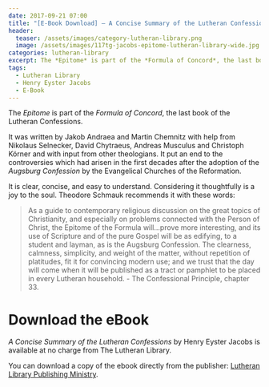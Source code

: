 ```yaml
---
date: 2017-09-21 07:00 
title: "[E-Book Download] – A Concise Summary of the Lutheran Confessions by Henry Eyster Jacobs"
header:
  teaser: /assets/images/category-lutheran-library.png
  image: /assets/images/117tg-jacobs-epitome-lutheran-library-wide.jpg
categories: lutheran-library
excerpt: The *Epitome* is part of the *Formula of Concord*, the last book of the Lutheran Confessions.  It is clear, concise, and a joy to read.  Theodore Schmauk recommends it with these words...
tags:
  - Lutheran Library
  - Henry Eyster Jacobs
  - E-Book
---
```


The *Epitome* is part of the *Formula of Concord*, the last book of the Lutheran Confessions.  

It was written by Jakob Andraea and Martin Chemnitz with help from Nikolaus Selnecker, David Chytraeus, Andreas Musculus and Christoph Körner and with input from other theologians.  It put an end to the controversies which had arisen in the first decades after the adoption of the *Augsburg Confession* by the Evangelical Churches of the Reformation.  

It is clear, concise, and easy to understand.  Considering it thoughtfully is a joy to the soul.  Theodore Schmauk recommends it with these words:

>As a guide to contemporary religious discussion on the great topics of Christianity, and especially on problems connected with the Person of Christ, the Epitome of the Formula will...prove more interesting, and its use of Scripture and of the pure Gospel will be as edifying, to a student and layman, as is the Augsburg Confession. The clearness, calmness, simplicity, and weight of the matter, without repetition of platitudes, fit it for convincing modern use; and we trust that the day will come when it will be published as a tract or pamphlet to be placed in every Lutheran household. - The Confessional Principle, chapter 33. 

# Download the eBook

*A Concise Summary of the Lutheran Confessions* by Henry Eyster Jacobs is available at no charge from The Lutheran Library.  

You can download a copy of the ebook directly from the publisher: [Lutheran Library Publishing Ministry](http://www.lutheranlibrary.org/ebook/117tg-jacobs-book-of-concord-epitome#download-the-ebook/).
